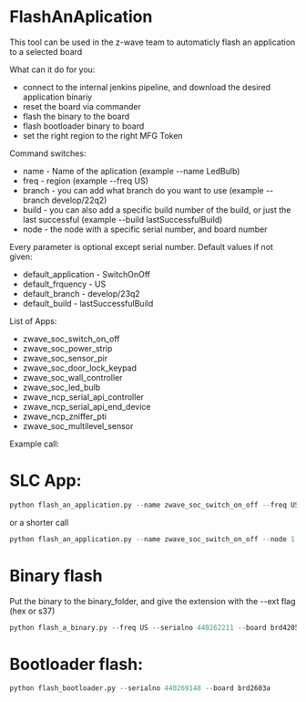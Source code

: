 # FlashAnAplication

This tool can be used in the z-wave team to automaticly flash an application to a selected board

What can it do for you:
 - connect to the internal jenkins pipeline, and download the desired application binariy
 - reset the board via commander
 - flash the binary to the board
 - flash bootloader binary to board
 - set the right region to the right MFG Token

Command switches:
 - name - Name of the aplication (example --name LedBulb)
 - freq - region (example --freq US)
 - branch - you can add what branch do you want to use (example --branch develop/22q2)
 - build - you can also add a specific build number of the build, or just the last successful (example --build lastSuccessfulBuild)
 - node - the node with a specific serial number, and board number

Every parameter is optional except serial number.
Default values if not given:

 - default_application - SwitchOnOff
 - default_frquency - US
 - default_branch - develop/23q2
 - default_build - lastSuccessfulBuild

List of Apps:
 - zwave_soc_switch_on_off
 - zwave_soc_power_strip
 - zwave_soc_sensor_pir
 - zwave_soc_door_lock_keypad
 - zwave_soc_wall_controller
 - zwave_soc_led_bulb
 - zwave_ncp_serial_api_controller
 - zwave_ncp_serial_api_end_device
 - zwave_ncp_zniffer_pti
 - zwave_soc_multilevel_sensor

Example call:

# SLC App:
```python
python flash_an_application.py --name zwave_soc_switch_on_off --freq US --branch develop/23q2 --build lastSuccessfulBuild --node 1
```
or a shorter call
```python
python flash_an_application.py --name zwave_soc_switch_on_off --node 1
```
# Binary flash
Put the binary to the binary_folder, and give the extension with the --ext flag (hex or s37)
```python
python flash_a_binary.py --freq US --serialno 440262211 --board brd4205b --ext s37
```

# Bootloader flash:
```python
python flash_bootloader.py --serialno 440269148 --board brd2603a
```